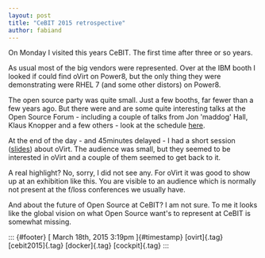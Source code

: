 ```yaml
---
layout: post
title: "CeBIT 2015 retrospective"
author: fabiand
---
```




On Monday I visited this years CeBIT. The first time after three or so
years.

As usual most of the big vendors were represented. Over at the IBM booth
I looked if could find oVirt on Power8, but the only thing they were
demonstrating were RHEL 7 (and some other distors) on Power8.

The open source party was quite small. Just a few booths, far fewer than
a few years ago. But there were and are some quite interesting talks at
the Open Source Forum - including a couple of talks from Jon 'maddog'
Hall, Klaus Knopper and a few others - look at the schedule
[here](http://www.cebit.de/veranstaltung/open-source-forum/FOR/61524).

At the end of the day - and 45minutes delayed - I had a short session
([slides](https://fedorapeople.org/~fabiand/slides/2015-03-CeBIT-IntroductionToOVirt.pdf))
about oVirt. The audience was small, but they seemed to be interested in
oVirt and a couple of them seemed to get back to it.

A real highlight? No, sorry, I did not see any. For oVirt it was good to
show up at an exhibition like this. You are visible to an audience which
is normally not present at the f/loss conferences we usually have.

And about the future of Open Source at CeBIT? I am not sure. To me it
looks like the global vision on what Open Source want's to represent at
CeBIT is somewhat missing.

::: {#footer}
[ March 18th, 2015 3:19pm ]{#timestamp} [ovirt]{.tag} [cebit2015]{.tag}
[docker]{.tag} [cockpit]{.tag}
:::
